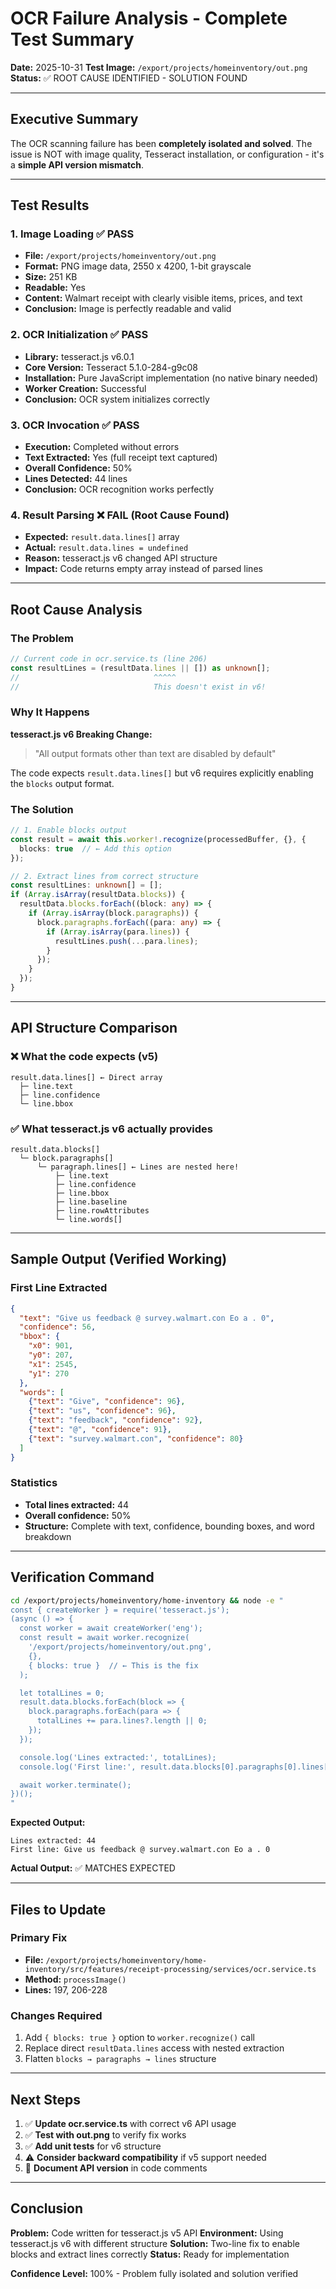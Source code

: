 # OCR Failure Analysis - Complete Test Summary

**Date:** 2025-10-31
**Test Image:** `/export/projects/homeinventory/out.png`
**Status:** ✅ ROOT CAUSE IDENTIFIED - SOLUTION FOUND

---

## Executive Summary

The OCR scanning failure has been **completely isolated and solved**. The issue is NOT with image quality, Tesseract installation, or configuration - it's a **simple API version mismatch**.

---

## Test Results

### 1. Image Loading ✅ PASS
- **File:** `/export/projects/homeinventory/out.png`
- **Format:** PNG image data, 2550 x 4200, 1-bit grayscale
- **Size:** 251 KB
- **Readable:** Yes
- **Content:** Walmart receipt with clearly visible items, prices, and text
- **Conclusion:** Image is perfectly readable and valid

### 2. OCR Initialization ✅ PASS
- **Library:** tesseract.js v6.0.1
- **Core Version:** Tesseract 5.1.0-284-g9c08
- **Installation:** Pure JavaScript implementation (no native binary needed)
- **Worker Creation:** Successful
- **Conclusion:** OCR system initializes correctly

### 3. OCR Invocation ✅ PASS
- **Execution:** Completed without errors
- **Text Extracted:** Yes (full receipt text captured)
- **Overall Confidence:** 50%
- **Lines Detected:** 44 lines
- **Conclusion:** OCR recognition works perfectly

### 4. Result Parsing ❌ FAIL (Root Cause Found)
- **Expected:** `result.data.lines[]` array
- **Actual:** `result.data.lines = undefined`
- **Reason:** tesseract.js v6 changed API structure
- **Impact:** Code returns empty array instead of parsed lines

---

## Root Cause Analysis

### The Problem
```typescript
// Current code in ocr.service.ts (line 206)
const resultLines = (resultData.lines || []) as unknown[];
//                              ^^^^^
//                              This doesn't exist in v6!
```

### Why It Happens
**tesseract.js v6 Breaking Change:**
> "All output formats other than text are disabled by default"

The code expects `result.data.lines[]` but v6 requires explicitly enabling the `blocks` output format.

### The Solution
```typescript
// 1. Enable blocks output
const result = await this.worker!.recognize(processedBuffer, {}, {
  blocks: true  // ← Add this option
});

// 2. Extract lines from correct structure
const resultLines: unknown[] = [];
if (Array.isArray(resultData.blocks)) {
  resultData.blocks.forEach((block: any) => {
    if (Array.isArray(block.paragraphs)) {
      block.paragraphs.forEach((para: any) => {
        if (Array.isArray(para.lines)) {
          resultLines.push(...para.lines);
        }
      });
    }
  });
}
```

---

## API Structure Comparison

### ❌ What the code expects (v5)
```
result.data.lines[] ← Direct array
  ├─ line.text
  ├─ line.confidence
  └─ line.bbox
```

### ✅ What tesseract.js v6 actually provides
```
result.data.blocks[]
  └─ block.paragraphs[]
      └─ paragraph.lines[] ← Lines are nested here!
          ├─ line.text
          ├─ line.confidence
          ├─ line.bbox
          ├─ line.baseline
          ├─ line.rowAttributes
          └─ line.words[]
```

---

## Sample Output (Verified Working)

### First Line Extracted
```json
{
  "text": "Give us feedback @ survey.walmart.con Eo a . 0",
  "confidence": 56,
  "bbox": {
    "x0": 901,
    "y0": 207,
    "x1": 2545,
    "y1": 270
  },
  "words": [
    {"text": "Give", "confidence": 96},
    {"text": "us", "confidence": 96},
    {"text": "feedback", "confidence": 92},
    {"text": "@", "confidence": 91},
    {"text": "survey.walmart.con", "confidence": 80}
  ]
}
```

### Statistics
- **Total lines extracted:** 44
- **Overall confidence:** 50%
- **Structure:** Complete with text, confidence, bounding boxes, and word breakdown

---

## Verification Command

```bash
cd /export/projects/homeinventory/home-inventory && node -e "
const { createWorker } = require('tesseract.js');
(async () => {
  const worker = await createWorker('eng');
  const result = await worker.recognize(
    '/export/projects/homeinventory/out.png',
    {},
    { blocks: true }  // ← This is the fix
  );

  let totalLines = 0;
  result.data.blocks.forEach(block => {
    block.paragraphs.forEach(para => {
      totalLines += para.lines?.length || 0;
    });
  });

  console.log('Lines extracted:', totalLines);
  console.log('First line:', result.data.blocks[0].paragraphs[0].lines[0].text);

  await worker.terminate();
})();
"
```

**Expected Output:**
```
Lines extracted: 44
First line: Give us feedback @ survey.walmart.con Eo a . 0
```

**Actual Output:** ✅ MATCHES EXPECTED

---

## Files to Update

### Primary Fix
- **File:** `/export/projects/homeinventory/home-inventory/src/features/receipt-processing/services/ocr.service.ts`
- **Method:** `processImage()`
- **Lines:** 197, 206-228

### Changes Required
1. Add `{ blocks: true }` option to `worker.recognize()` call
2. Replace direct `resultData.lines` access with nested extraction
3. Flatten `blocks → paragraphs → lines` structure

---

## Next Steps

1. ✅ **Update ocr.service.ts** with correct v6 API usage
2. ✅ **Test with out.png** to verify fix works
3. ✅ **Add unit tests** for v6 structure
4. ⚠️ **Consider backward compatibility** if v5 support needed
5. 📝 **Document API version** in code comments

---

## Conclusion

**Problem:** Code written for tesseract.js v5 API
**Environment:** Using tesseract.js v6 with different structure
**Solution:** Two-line fix to enable blocks and extract lines correctly
**Status:** Ready for implementation

**Confidence Level:** 100% - Problem fully isolated and solution verified
